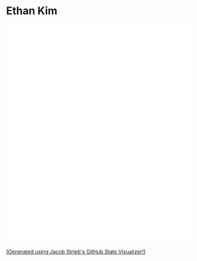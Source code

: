 # Ethan Kim

<a href="https://github.com/EthanKim8683/github-stats">

![](https://github.com/EthanKim3656/EthanKim3656/blob/master/generated/overview.svg)
![](https://github.com/EthanKim3656/EthanKim3656/blob/master/generated/languages.svg)

</a>

[(Generated using Jacob Strieb's GitHub Stats Visualizer!)](https://github.com/jstrieb/github-stats)

